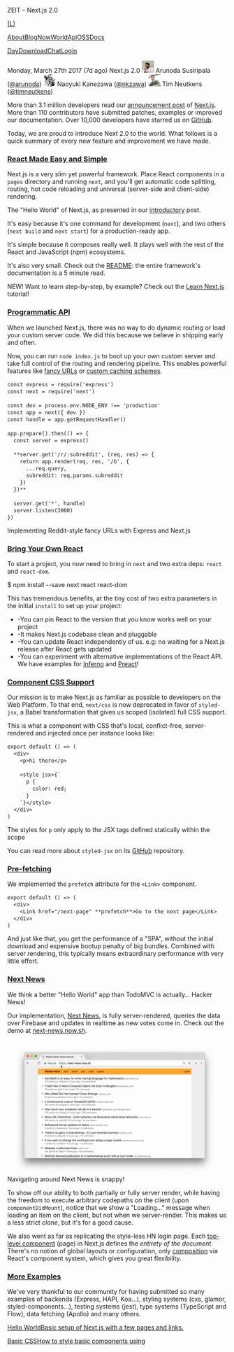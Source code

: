 ZEIT – Next.js 2.0

[(L)](https://zeit.co/)

[About](https://zeit.co/about)[Blog](https://zeit.co/blog)[Now](https://zeit.co/now)[World](https://zeit.co/world)[Api](https://zeit.co/api)[OSS](https://zeit.co/oss)[Docs](https://zeit.co/docs)

[Day](https://zeit.co/day)[Download](https://zeit.co/download)[Chat](https://zeit.chat/)[Login](https://zeit.co/login)

Monday, March 27th 2017 (7d ago)
Next.js 2.0
![](../_resources/e3045379589210a9f81b786e3f801a0b.png)
Arunoda Susiripala ([@arunoda](http://twitter.com/arunoda))
![](../_resources/8bb05c348befa5b3e62f56b3170511be.png)
Naoyuki Kanezawa ([@nkzawa](http://twitter.com/nkzawa))
![](../_resources/02c7834134444b514d527ced3551188e.png)
Tim Neutkens ([@timneutkens](http://twitter.com/timneutkens))

More than 3.1 million developers read our [announcement post](https://zeit.co/blog/next) of [Next.js](https://github.com/zeit/next.js). More than 110 contributors have submitted patches, examples or improved our documentation. Over 10,000 developers have starred us on [GitHub](https://github.com/zeit/next.js).

Today, we are proud to introduce Next 2.0 to the world. What follows is a quick summary of every new feature and improvement we have made.

### [React Made Easy and Simple](https://zeit.co/blog/next2#react-made-easy-and-simple)

Next.js is a very slim yet powerful framework. Place React components in a ``pages`` directory and running ``next``, and you'll get automatic code splitting, routing, hot code reloading and universal (server-side and client-side) rendering.

The "Hello World" of Next.js, as presented in our [introductory](https://zeit.co/blog/next) post.

It's easy because it's one command for development (``next``), and two others (``next build`` and ``next start``) for a production-ready app.

It's simple because it composes really well. It plays well with the rest of the React and JavaScript (npm) ecosystems.

It's also very small. Check out the [README](https://github.com/zeit/next.js): the entire framework's documentation is a 5 minute read.

NEW! Want to learn step-by-step, by example? Check out the [Learn Next.js](https://learnnextjs.com/) tutorial!

### [Programmatic API](https://zeit.co/blog/next2#programmatic-api)

When we launched Next.js, there was no way to do dynamic routing or load your custom server code. We did this because we believe in shipping early and often.

Now, you can run ``node index.js`` to boot up your own custom server and take full control of the routing and rendering pipeline. This enables powerful features like [fancy URLs](https://github.com/zeit/next.js/tree/master/examples/custom-server-express) or [custom caching schemes](https://github.com/zeit/next.js/tree/master/examples/ssr-caching).

	const express = require('express')
	const next = require('next')

	const dev = process.env.NODE_ENV !== 'production'
	const app = next({ dev })
	const handle = app.getRequestHandler()

	app.prepare().then(() => {
	  const server = express()

	  **server.get('/r/:subreddit', (req, res) => {
	    return app.render(req, res, '/b', {
	      ...req.query,
	      subreddit: req.params.subreddit
	    })
	  })**

	  server.get('*', handle)
	  server.listen(3000)
	})

Implementing Reddit-style fancy URLs with Express and Next.js

### [Bring Your Own React](https://zeit.co/blog/next2#bring-your-own-react)

To start a project, you now need to bring in ``next`` and two extra deps: ``react`` and ``react-dom``.

$ npm install --save next react react-dom

This has tremendous benefits, at the tiny cost of two extra parameters in the initial `install` to set up your project:

- -You can pin React to the version that you know works well on your project
- -It makes Next.js codebase clean and pluggable
- -You can update React independently of us. e.g: no waiting for a Next.js release after React gets updated
- -You can experiment with alternative implementations of the React API. We have examples for [Inferno](https://github.com/zeit/next.js/tree/master/examples/using-inferno) and [Preact](https://github.com/zeit/next.js/tree/master/examples/using-preact)!

### [Component CSS Support](https://zeit.co/blog/next2#component-css-support)

Our mission is to make Next.js as familiar as possible to developers on the Web Platform. To that end, ``next/css`` is now deprecated in favor of ``styled-jsx``, a Babel transformation that gives us scoped (isolated) full CSS support.

This is what a component with CSS that's local, conflict-free, server-rendered and injected once per instance looks like:

	export default () => (
	  <div>
	    <p>hi there</p>

	    <style jsx>{`
	      p {
	        color: red;
	      }
	    `}</style>
	  </div>
	)

The styles for ``p`` only apply to the JSX tags defined statically within the scope

You can read more about ``styled-jsx`` on its [GitHub](https://github.com/zeit/styled-jsx) repository.

### [Pre-fetching](https://zeit.co/blog/next2#pre-fetching)

We implemented the ``prefetch`` attribute for the ``<Link>`` component.

	export default () => (
	  <div>
	    <Link href="/next-page" **prefetch**>Go to the next page</Link>
	  </div>
	)

And just like that, you get the performance of a "SPA", without the initial download and expensive bootup penalty of big bundles. Combined with server rendering, this typically means extraordinary performance with very little effort.

### [Next News](https://zeit.co/blog/next2#next-news)

We think a better "Hello World" app than TodoMVC is actually… Hacker News!

Our implementation, [Next News](https://github.com/now-examples/next-news), is fully server-rendered, queries the data over Firebase and updates in realtime as new votes come in. Check out the demo at [next-news.now.sh](https://next-news.now.sh/).

[ ![hn.gif](../_resources/03e71015bd4c73e28e4c0c9953ef21d8.gif)](https://next-news.now.sh/)
Navigating around Next News is snappy!

To show off our ability to both partially or fully server render, while having the freedom to execute arbitrary codepaths on the client (upon ``componentDidMount``), notice that we show a "Loading…" message when loading an item on the client, but not when we server-render. This makes us a less strict *clone*, but it's for a good cause.

We also went as far as replicating the style-less HN login page. Each [top-level component](https://github.com/now-examples/next-news/blob/master/pages/login.js) (page) in Next.js defines the *entirety of the document*. There's no notion of global layouts or configuration, only [composition](https://github.com/now-examples/next-news/blob/master/pages/jobs.js#L18) via React's component system, which gives you great flexibility.

### [More Examples](https://zeit.co/blog/next2#more-examples)

We've very thankful to our community for having submitted so many examples of backends (Express, HAPI, Koa…), styling systems (cxs, glamor, styled-components…), testing systems (jest), type systems (TypeScript and Flow), data fetching (Apollo) and many others.

[Hello WorldBasic setup of Next.js with a few pages and links.](https://github.com/zeit/next.js/tree/master/examples/hello-world)

[Basic CSSHow to style basic components using <style jsx>.](https://github.com/zeit/next.js/tree/master/examples/basic-css)

[Custom ServerSetting up a custom Node.js `http.Server` to handle requests.](https://github.com/zeit/next.js/tree/master/examples/custom-server)

[Custom Server (Express)Setting up a custom Express server to handle requests.](https://github.com/zeit/next.js/tree/master/examples/custom-server-express)

[Custom Server (Koa)Setting up a custom Koa server to handle requests.](https://github.com/zeit/next.js/tree/master/examples/custom-server-hapi)

[Custom Server (Hapi)Setting up a custom Hapi server to handle requests.](https://github.com/zeit/next.js/tree/master/examples/custom-server-hapi)

[Data FetchingHow to use `getInitialProps` for basic data fetching with `fetch`.](https://github.com/zeit/next.js/tree/master/examples/data-fetch)

[Head ElementsHow to populate the <head> of the page using `next/head`.](https://github.com/zeit/next.js/tree/master/examples/head-elements)

[Layout ComponentHow to set up a layout component to avoid repetition among pages.](https://github.com/zeit/next.js/tree/master/examples/layout-component)

[Nested ComponentsHow to setup a components folder and reuse React components.](https://github.com/zeit/next.js/tree/master/examples/nested-components)

[Parameterized RoutingHow to set up custom routes, such as /blog/:id for posts.](https://github.com/zeit/next.js/tree/master/examples/parameterized-routing)

[Progressive RenderHow to avoid server-rendering certain parts of your page.](https://github.com/zeit/next.js/tree/master/examples/progressive-render)

[Shared ModulesHow to set up a module that's shared between pages and persists state.](https://github.com/zeit/next.js/tree/master/examples/shared-modules)

[SSR CachingHow to cache the resulting HTML of a page to avoid re-rendering.](https://github.com/zeit/next.js/tree/master/examples/ssr-caching)

[SVG ComponentsHow to include SVG components, such as icons, in your pages.](https://github.com/zeit/next.js/tree/master/examples/svg-components)

[Inferno RendererHow to use Inferno as a substitute for React.](https://github.com/zeit/next.js/tree/master/examples/using-inferno)

[Preact RendererHow to use Preact as a substitute for React.](https://github.com/zeit/next.js/tree/master/examples/using-preact)

[Custom RoutingHow to use next/router API for advanced imperative routing.](https://github.com/zeit/next.js/tree/master/examples/using-router)

[AMPHow to set up a custom `<Document>` to render AMP.](https://github.com/zeit/next.js/tree/master/examples/with-amp)

[ApolloHow to use the Apollo framework for GraphQL data fetching.](https://github.com/zeit/next.js/tree/master/examples/with-apollo)

[Custom Babel configHow to extend the default Babel configuration.](https://github.com/zeit/next.js/tree/master/examples/with-custom-babel-config)

[FlowHow to set up the Flow type system for your components.](https://github.com/zeit/next.js/tree/master/examples/with-flow)

[TypeScriptHow to set up the TypeScript type system for your components.](https://github.com/zeit/next.js/tree/master/examples/with-typescript)

[AphroditeHow to use Aphrodite for component styling.](https://github.com/zeit/next.js/tree/master/examples/with-aphrodite)

[CXSHow to use CXS for component styling.](https://github.com/zeit/next.js/tree/master/examples/with-csx)

[External Scoped CSSHow to set up support for .css files and LESS / SCSS.](https://github.com/zeit/next.js/tree/master/examples/with-external-scoped-css)

[FelaHow to use Fela for component styling.](https://github.com/zeit/next.js/tree/master/examples/with-fela)

[GlamorHow to use Glamor for component styling.](https://github.com/zeit/next.js/tree/master/examples/with-glamor)

[Global StylesheetHow to use PostCSS and SASS to compile a global stylesheet.](https://github.com/zeit/next.js/tree/master/examples/with-global-stylesheet)

[JestHow to use Jest for testing.](https://github.com/zeit/next.js/tree/master/examples/with-jest)

[LoadingHow to set up a slim progress bar for page transitions indicators.](https://github.com/zeit/next.js/tree/master/examples/with-loading)

[MobXHow to use MobX for automatic global state management.](https://github.com/zeit/next.js/tree/master/examples/with-mobx)

[Next-RoutesUsing the `next-routes` helper package for easier dynamic routes.](https://github.com/zeit/next.js/tree/master/examples/with-next-routes)

[PrefetchingHow to use the built-in page prefetching functionality.](https://github.com/zeit/next.js/tree/master/examples/with-prefetching)

[Pretty URL RoutingAnother example of custom pretty routes.](https://github.com/zeit/next.js/tree/master/examples/with-pretty-url-routing)

[React HelmetHow to use React Helmet for advanced `<head>` management.](https://github.com/zeit/next.js/tree/master/examples/with-react-helmet)

[React IntlHow to translate your React components to other languages.](https://github.com/zeit/next.js/tree/master/examples/with-react-intl)

[React MDExample of Next.js with Material Design via `react-md`.](https://github.com/zeit/next.js/tree/master/examples/with-react-md)

[ReduxHow to use the well-known Redux for global state management.](https://github.com/zeit/next.js/tree/master/examples/with-redux)

[RefnuxHow to use a Redux alternative for global state management.](https://github.com/zeit/next.js/tree/master/examples/with-refnux)

[Scoped PostCSSAn alternative option to set up PostCSS.](https://github.com/zeit/next.js/tree/master/examples/with-scoped-stylesheets-and-postcss)

[Shallow RoutingHow to add entries to the history stack without page / data fetching.](https://github.com/zeit/next.js/tree/master/examples/with-shallow-routing)

[Styled ComponentsHow to use Styled Components for styling.](https://github.com/zeit/next.js/tree/master/examples/with-styled-components)

[Styled-JSX with PostCSSHow to use PostCSS to process `<style jsx>` tags.](https://github.com/zeit/next.js/tree/master/examples/with-styled-jsx-postcss)

[Styled StyletronHow to use Styletron for styling.](https://github.com/zeit/next.js/tree/master/examples/with-styletron)

[Universal ConfigurationSets up a shared ENV configuration between server and client.](https://github.com/zeit/next.js/tree/master/examples/with-universal-configuration)

[URL Object RoutingSets up a helper to use objects with `<Link>` for URLs.](https://github.com/zeit/next.js/tree/master/examples/with-url-object-routing)

[Webpack Bundle AnalyzerShows you how to use a tool to visualize your bundle allocation.](https://github.com/zeit/next.js/tree/master/examples/with-webpack-bundle-analyzer)

### [Scalable HMR (Hot Module Replacement)](https://zeit.co/blog/next2#scalable-hmr-(hot-module-replacement))

Out of the box, Webpack watches and recompiles your entire project upon any change. We found that HMR was therefore not scaling well as our projects grew in number of code-splitting entry points and components.

We deployed a new lazy compilation mechanism that only subscribes to the pages that you're actually working on (i.e.: all the component trees currently rendered).

In our tests, this has made compilation 10 to 20 times faster for large projects.

### [A Smaller Build](https://zeit.co/blog/next2#a-smaller-build)

We've made some important improvements to how builds work:

- -We set up Webpack common chunks to avoid shipping repeated code across components
- -We use hashes to make the initial bundle files be cached permanently on clients, making page loads faster
- -We added provisions to make sure an app works correctly

The best part? Every Next.js app is now smaller and more efficient.

|     | 1.0 | **2.0** | delta |
| --- | --- | --- | --- |
| Document size (server rendered) | **21.7kb** | **13.3kb** | **1.64x***smaller* |
| Total Bundle Size (client) | **321kb** | **214kb** | **1.50x***smaller* |
| Total Bundle Size (client) (gzipped) | **84.2kb** | **68.4kb** | **1.23x***smaller* |

Data for a basic site with the Next.js and React bundled

We are working on making Next.js much smaller and we have identified many opportunities for optimization already.

The React team is also working on size optimizatons for [React Fiber](https://gist.github.com/duivvv/2ba00d413b8ff7bc1fa5a2e51c61ba43), which we will begin testing soon.

### [Fully Extensible](https://zeit.co/blog/next2#fully-extensible)

Many of the examples above introduce new features to the code or the build process. This is possible because Next.js gives you complete control over Babel's and Webpack's configuration.

To extend Babel, we let you apply Next.js' settings as a preset.

	{
	  "name': "my-next-app",
	  […]
	  "babel": {
	    "presets": ["next/babel"],
	    "plugins": [[
	      "transform-define",
	      "./env-config.js"
	    ]]
	  }
	}

``babel-plugin-transform-define`` will let you to replace any JS expression mapped in ``env-config.js`` at compile time

To extend webpack or tweak other settings, you can define a `next.config.js` file. Check out the [README](https://github.com/zeit/next.js#custom-configuration) for the complete documentation.

### [Featured at ReactConf](https://zeit.co/blog/next2#featured-at-reactconf)

Our CEO [Guillermo Rauch](https://twitter.com/rauchg) presented Next.js at ReactConf in Santa Clara a few weeks ago. Check it out!

### [The Road to 3.0](https://zeit.co/blog/next2#the-road-to-3.0)

We attribute our success with this release to having released early, iterated frequently and listened to our community. But something extremely important as well was making our roadmap and priorities clear and public.

Here are some of the goals for the coming releases on our way to 3.0:

#### [Improved HMR](https://zeit.co/blog/next2#improved-hmr)

We are still working on a few improvements to hot module replacement. Some errors don't have accurate locations and there are a few issues with recovering from errors in certain scenarios.

#### [Faster Dev Compilation](https://zeit.co/blog/next2#faster-dev-compilation)

We are investigating ways to continue to optimize the development experience. Since both Node.js and modern browsers that developers use iterate so quickly, we can skip large portions of the compilation step for really fast reloads.

#### [Seamless Support for Lazy ``import()``](https://zeit.co/blog/next2#seamless-support-for-lazy-[object-object])

This will allow for server-rendered pages that expose different JS components according to the data they used, for example. In addition, once the component mounts on the client, you can load any component you want, lazily.

*Note:* this already partially works, but we will continue to refine it an document it.

#### [React Fiber](https://zeit.co/blog/next2#react-fiber)

We are looking forward to testing and ensuring Next.js works perfectly with the upcoming React engine: Fiber. This will potentially introduce new opportunities, like the ability to *stream HTML from the server* as it is generated.

#### [Static Exports](https://zeit.co/blog/next2#static-exports)

You should be able to *server-render to files* via a ``next export`` command. In other words, you'll be able to statically export your application to HTML files.

### [Ready for Production](https://zeit.co/blog/next2#ready-for-production)

Aside from this very website, we are very happy many others in the industry have adopted Next.js. Here are some that have [let us know](https://github.com/zeit/next.js/issues/1458).

- -[Npm, inc.](https://www.npmjs.com/search)
- -[Scale API](https://www.scaleapi.com/)
- -[Open Collective](https://opencollective.com/)
- -[Tutor Bro](https://tutorbro.com/)
- -[Ritoplz](https://ritoplz.com/)
- -[Upsum News](https://upsum.news/)
- -[Skys Limo](https://skyslimo.com/)
- -[Project R](https://project-r.construction/)
- -[Linklet](https://linklet.ml/)

If you have shipped Next.js to production or are planning to, please let us know. We are always hanging out on the ``#next`` channel in our [Public Slack community](https://zeit.chat/).

We are bringing together the Next.js community at our one-day conference [ZEIT Day](https://zeit.co/day) on April 29th in San Francisco. It's a unique opportunity to meet other users and learn more about it from its creators!

Copyright © 2017 Zeit, Inc. All rights reserved.

- [(L)](https://github.com/zeit/)
- [(L)](https://twitter.com/zeithq)
- [Privacy Policy](https://zeit.co/privacy)
- [Terms of Service](https://zeit.co/terms)
- [team@zeit.co](https://zeit.co/blog/next2mailto:team@zeit.co)

[(L)](https://zeit.co/blog/next2#)Window size:  x
Viewport size:  x